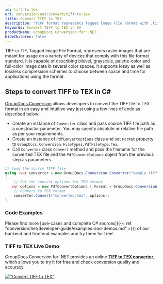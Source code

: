 ```yaml
---
id: tiff-to-tex
url: conversion/net/convert/tiff-to-tex
title: Convert TIFF to TEX
description: "TIFF format represents Tagged Image File Format with .tiff extension. Learn how to convert TIFF to TEX file programmatically in C# language using GroupDocs.Conversion for .NET library."
keywords: Convert TIFF to TEX in C#
productName: GroupDocs.Conversion for .NET
hideChildren: False
---
```


TIFF or TIF, Tagged Image File Format, represents raster images that are meant for usage on a variety of devices that comply with this file format standard. It is capable of describing bilevel, grayscale, palette-color and full-color image data in several color spaces. It supports lossy as well as lossless compression schemes to choose between space and time for applications using the format.

## Steps to convert TIFF to TEX in C#

[GroupDocs.Conversion](https://products.groupdocs.com/conversion/net) allows developers to convert the TIFF file to TEX format in an easy and intuitive way just using a few lines of code as described below:

* Create an instance of `Converter` class and pass source TIFF file path as a constructor parameter. You may specify absolute or relative file path as per your requirements. 
* Create an instance of `PdfConvertOptions` class and set `Format` property to `GroupDocs.Conversion.FileTypes.PdfFileType.Tex`.
* Call `Converter` class `Convert` method and pass the filename for the converted TEX file and the `PdfConvertOptions` object from the previous step as parameters.

```csharp
// Load the source TIFF file
using (var converter = new GroupDocs.Conversion.Converter("sample.tiff"))
{
    // Set the convert options for TEX format
   var options = new PdfConvertOptions { Format = GroupDocs.Conversion.FileTypes.PdfFileType.Tex };
    // Convert to TEX format
    converter.Convert("converted.tex", options);
}
```

### Code Examples

Please find more [use-cases and complete C# sources]({{< ref "conversion/net/developer-guide/examples-and-demos.md" >}}) of our backend and frontend examples and try them for free!

### TIFF to TEX Live Demo

GroupDocs.Conversion for .NET provides an online [**TIFF to TEX converter**](https://products.groupdocs.app/conversion/tiff-to-tex), which allows you to try it for free and check conversion quality and accuracy.

[!["Convert TIFF to TEX"](conversion/net/images/convert-to-tex/convert-tiff-to-tex.png)](https://products.groupdocs.app/conversion/tiff-to-tex)